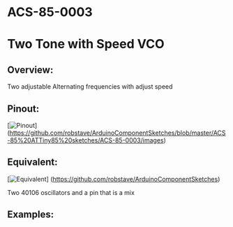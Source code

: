 # ACS-85-0003
Two Tone with Speed VCO
==============

## Overview:
Two adjustable Alternating frequencies with adjust speed


## Pinout:
[![Pinout](https://github.com/robstave/ArduinoComponentSketches/blob/master/ACS-85%20ATTiny85%20sketches/ACS-85-0003/images/acs-85-0003.png)] (https://github.com/robstave/ArduinoComponentSketches/blob/master/ACS-85%20ATTiny85%20sketches/ACS-85-0003/images)

## Equivalent:
[![Equivalent](https://github.com/robstave/ArduinoComponentSketches/blob/master/ACS-85%20ATTiny85%20sketches/ACS-85-0001/images/ACS-85-0003-overview.png)] (https://github.com/robstave/ArduinoComponentSketches)

Two 40106 oscillators and a pin that is a mix


## Examples:
 
